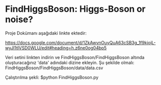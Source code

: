 # FindHiggsBoson: Higgs-Boson or noise?

Proje Dokümanı aşağıdaki linkte ektedir:

https://docs.google.com/document/d/1ZkAwvnOuyQuA63cSB3g_1f9kjojL-wyJl1tIVSD0WLU/edit#heading=h.z6ne0og04bp5

Veri setini linkten indirin ve FindHiggsBoson/FindHiggsBoson altında oluşturacağınız 'data' adındaki dizine ekleyin. Şu şekilde olmalı: FindHiggsBoson/FindHiggsBoson/data/data.csv

Çalıştırılma şekli: $python FindHiggsBoson.py

